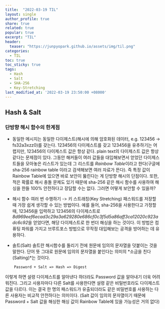 ```yaml
---
title:  "2022-03-19 TIL"
layout: single
author_profile: true
share: true
related: true
popular: true
excerpt: "TIL"
header:
  teaser: "https://junpyopark.github.io/assets/img/til.png"
categories:
  - TIL
toc: true
toc_sticky: true
tags:
  - Hash
  - Salt
  - SHA-256
  - Key-Stretching
last_modified_at: '2022-03-19 23:50:00 +08000'
---
```



## Hash & Salt

### 단방향 해시 함수의 한계점
*  동일한 메시지는 동일한 다이제스트(해시에 의해 암호화된 데이터, e.g. 123456 -> fs32a3xzz0)를 갖는다. 123456의 다이제스트를 갖고 123456을 유추하기는 어렵지만, 123456의 다이제스트 값은 항상 같다. plain text의 다이제스트 값은 항상 같다는 문제점이 있다. 그동안 해커들이 여러 값들을 대입해보면서 얻었던 다이제스트들을 모아놓은 리스트가 있는데 그 리스트를 *Rainbow Table*이라고 한다(구글에 sha-256 rainbow table 이라고 검색해보면 여러 자료가 뜬다). 즉 특정 값이 Rainbow Table에 있으면 바로 보안이 뚫린다는 게 단방향 해시의 단점이다. 또한, 적은 확률로 해시 충돌 문제도 있기 때문에 sha-256 같은 해시 함수를 사용하여 해싱을 한들 100% 안전하다고 장담할 수는 없다. 그러면 어떻게 보안할 수 있을까?

* 해시 함수 여러 번 수행하기 -> 키 스트래칭(Key Stretching)
패스워드를 저장할 때 가장 쉽게 생각할 수 있는 방법이다. 예를 들어, sha-256을 사용한다고 가정할 때, 123456을 입력하고 123456의 다이제스트로 *8d969eef6ecad3c29a3a629280e686cf0c3f5d5a86aff3ca12020c923adc6c92*을 얻었다면, 해당 다이제스트로 한 번더 해싱을 하는 것이다. 이 방법은 컴퓨팅 파워를 가지고 브루트포스 방법으로 무작정 대입해보는 공격을 방어하는 데 유용하다. 

* 솔트(Salt)
솔트란 해시함수를 돌리기 전에 원문에 임의의 문자열을 덧붙이는 것을 말한다. 단어 뜻 그대로 원문에 임의의 문자열을 붙인다는 의미의 *소금을 친다(Salting)*는 것이다. 
```plain text
    Password + Salt => Hash => Digest
```
이렇게 하면 설령 다이제스트를 알아낸다 하더라도 Password 값을 알아내기 더욱 어려워진다. 그리고 사용자마다 다른 Salt를 사용한다면 설령 같은 비밀번호라도 다이제스트 값을 다르다. 이는 결국 한 명의 패스워드가 유출되더라도 같은 비밀번호를 사용하는 다른 사용자는 비교적 안전하다는 의미이다. (Salt 값이 임의의 문자열이기 때문에 Password + Salt 값을 해싱한 해싱 값이 Rainbow Table에 있을 가능성은 거의 없다)




